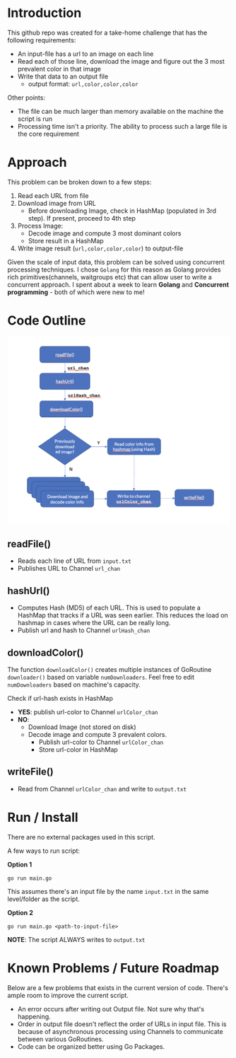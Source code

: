 # Introduction
This github repo was created for a take-home challenge that has the following requirements:
* An input-file has a url to an image on each line
* Read each of those line, download the image and figure out the 3 most prevalent color in that image
* Write that data to an output file 
  * output format: `url,color,color,color`

Other points:
* The file can be much larger than memory available on the machine the script is run
* Processing time isn't a priority. The ability to process such a large file is the core requirement

 # Approach
 This problem can be broken down to a few steps:
 1. Read each URL from file
 1. Download image from URL
    - Before downloading Image, check in HashMap (populated in 3rd step). If present, proceed to 4th step
 1. Process Image:
    - Decode image and compute 3 most dominant colors
    - Store result in a HashMap
1. Write image result (`url,color,color,color`) to output-file

Given the scale of input data, this problem can be solved using concurrent processing techniques. I chose `Golang` for this reason as Golang provides rich primitives(channels, waitgroups etc) that can allow user to write a concurrent approach. I spent about a week to learn **Golang** and **Concurrent programming** - both of which were new to me!

# Code Outline

![Program Flow](program_flow.png)
## readFile()
* Reads each line of URL from `input.txt`
* Publishes URL to Channel `url_chan`

## hashUrl()
* Computes Hash (MD5) of each URL. This is used to populate a HashMap that tracks if a URL was seen earlier. This reduces the load on hashmap in cases where the URL can be really long.
* Publish url and hash to Channel `urlHash_chan`

## downloadColor()
The function `downloadColor()` creates multiple instances of GoRoutine `downloader()` based on variable `numDownloaders`. Feel free to edit `numDownloaders` based on machine's capacity.

Check if url-hash exists in HashMap
* **YES**: publish url-color to Channel `urlColor_chan`
* **NO**:
    * Download Image (not stored on disk)
    * Decode image and compute 3 prevalent colors.
        * Publish url-color to Channel `urlColor_chan`
        * Store url-color in HashMap

## writeFile()
* Read from Channel `urlColor_chan` and write to `output.txt`

# Run / Install
There are no external packages used in this script.

A few ways to run script:

**Option 1**

    go run main.go

This assumes there's an input file by the name `input.txt` in the same level/folder as the script.

**Option 2**

    go run main.go <path-to-input-file>

**NOTE**: The script ALWAYS writes to `output.txt`

# Known Problems / Future Roadmap
Below are a few problems that exists in the current version of code. There's ample room to improve the current script.
* An error occurs after writing out Output file. Not sure why that's happening.
* Order in output file doesn't reflect the order of URLs in input file. This is because of asynchronous processing using Channels to communicate between various GoRoutines.
* Code can be organized better using Go Packages.